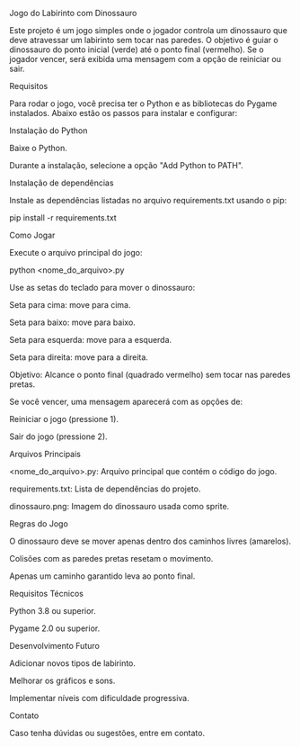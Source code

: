 Jogo do Labirinto com Dinossauro

Este projeto é um jogo simples onde o jogador controla um dinossauro que deve atravessar um labirinto sem tocar nas paredes. O objetivo é guiar o dinossauro do ponto inicial (verde) até o ponto final (vermelho). Se o jogador vencer, será exibida uma mensagem com a opção de reiniciar ou sair.


Requisitos

Para rodar o jogo, você precisa ter o Python e as bibliotecas do Pygame instalados. Abaixo estão os passos para instalar e configurar:


Instalação do Python

Baixe o Python.

Durante a instalação, selecione a opção "Add Python to PATH".


Instalação de dependências

Instale as dependências listadas no arquivo requirements.txt usando o pip:

pip install -r requirements.txt


Como Jogar

Execute o arquivo principal do jogo:

python <nome_do_arquivo>.py

Use as setas do teclado para mover o dinossauro:

Seta para cima: move para cima.

Seta para baixo: move para baixo.

Seta para esquerda: move para a esquerda.

Seta para direita: move para a direita.


Objetivo: Alcance o ponto final (quadrado vermelho) sem tocar nas paredes pretas.


Se você vencer, uma mensagem aparecerá com as opções de:

Reiniciar o jogo (pressione 1).

Sair do jogo (pressione 2).


Arquivos Principais

<nome_do_arquivo>.py: Arquivo principal que contém o código do jogo.

requirements.txt: Lista de dependências do projeto.

dinossauro.png: Imagem do dinossauro usada como sprite.


Regras do Jogo

O dinossauro deve se mover apenas dentro dos caminhos livres (amarelos).

Colisões com as paredes pretas resetam o movimento.

Apenas um caminho garantido leva ao ponto final.


Requisitos Técnicos

Python 3.8 ou superior.

Pygame 2.0 ou superior.


Desenvolvimento Futuro

Adicionar novos tipos de labirinto.

Melhorar os gráficos e sons.

Implementar níveis com dificuldade progressiva.


Contato

Caso tenha dúvidas ou sugestões, entre em contato.

